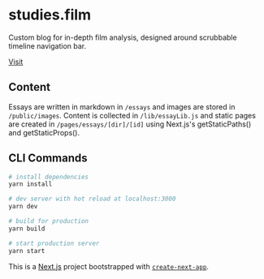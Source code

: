 # studies.film

Custom blog for in-depth film analysis, designed around scrubbable timeline navigation bar.

[Visit](https://institute-tau.vercel.app/)

## Content

Essays are written in markdown in `/essays` and images are stored in `/public/images`. Content is collected in `/lib/essayLib.js` and static pages are created in `/pages/essays/[dir]/[id]` using Next.js's getStaticPaths() and getStaticProps().

## CLI Commands

``` bash
# install dependencies
yarn install

# dev server with hot reload at localhost:3000
yarn dev

# build for production
yarn build

# start production server
yarn start
```

This is a [Next.js](https://nextjs.org/) project bootstrapped with [`create-next-app`](https://github.com/zeit/next.js/tree/canary/packages/create-next-app).
